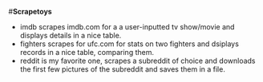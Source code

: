 #**Scrapetoys**
* imdb scrapes imdb.com for a a user-inputted tv show/movie and displays details in a nice table.
* fighters scrapes for ufc.com for stats on two fighters and dsiplays records in a nice table, comparing them.
* reddit is my favorite one, scrapes a subreddit of choice and downloads the first few pictures of the subreddit and saves them in a file.

